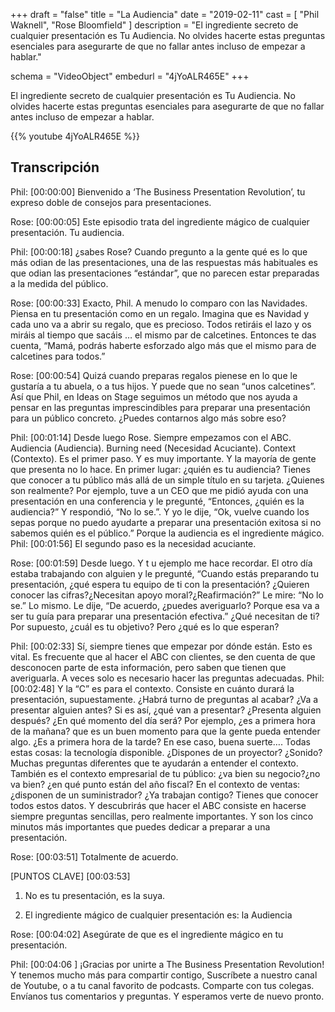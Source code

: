 +++
draft 		= "false"
title 		= "La Audiencia"
date		= "2019-02-11"
cast		= [ "Phil Waknell", "Rose Bloomfield" ]
description	= "El ingrediente secreto de cualquier presentación es Tu Audiencia. No olvides hacerte estas preguntas esenciales para asegurarte de que no fallar antes incluso de empezar a hablar."

schema			= "VideoObject"
embedurl			= "4jYoALR465E"
+++

El ingrediente secreto de cualquier presentación es Tu Audiencia. No olvides hacerte estas preguntas esenciales para asegurarte de que no fallar antes incluso de empezar a hablar.

{{% youtube 4jYoALR465E %}}

## Transcripción

Phil: [00:00:00] Bienvenido a ‘The Business Presentation Revolution’, tu expreso doble de consejos para presentaciones.
 
Rose: [00:00:05] Este episodio trata del ingrediente mágico de cualquier presentación. Tu audiencia. 
 
Phil: [00:00:18] ¿sabes Rose? Cuando pregunto a la gente qué es lo que más odian de las presentaciones, una de las respuestas más habituales es que odian las presentaciones “estándar”, que no parecen estar preparadas a la medida del público.
 
Rose: [00:00:33] Exacto, Phil. A menudo lo comparo con las Navidades. Piensa en tu presentación como en un regalo. Imagina que es Navidad y cada uno va a abrir su regalo, que es precioso. Todos retiráis el lazo y os miráis al tiempo que sacáis … el mismo par de calcetines. Entonces te das cuenta, “Mamá, podrás haberte esforzado algo más que el mismo para de calcetines para todos.” 
 
Rose: [00:00:54] Quizá cuando preparas regalos pienese en lo que le gustaría a tu abuela, o a tus hijos. Y puede que no sean “unos calcetines”. Así que Phil, en Ideas on Stage seguimos un método que nos ayuda a pensar en las preguntas imprescindibles para preparar una presentación para un público concreto. ¿Puedes contarnos algo más sobre eso?
 
Phil: [00:01:14] Desde luego Rose. Siempre empezamos con el ABC. Audiencia (Audiencia). Burning need (Necesidad Acuciante). Context (Contexto). Es el primer paso. Y es muy importante. Y la mayoría de gente que presenta no lo hace. En primer lugar: ¿quién es tu audiencia? Tienes que conocer a tu público más allá de un simple título en su tarjeta. ¿Quienes son realmente? Por ejemplo, tuve a un CEO que me pidió ayuda con una presentación en una conferencia y le pregunté, “Entonces, ¿quién es la audiencia?” Y respondió, “No lo se.”. Y yo le dije, “Ok, vuelve cuando los sepas porque no puedo ayudarte a preparar una presentación exitosa si no sabemos quién es el público.” Porque la audiencia es el ingrediente mágico. 
Phil: [00:01:56] El segundo paso es la necesidad acuciante.
 
Rose: [00:01:59] Desde luego. Y t u ejemplo me hace recordar. El otro día estaba trabajando con alguien y le pregunté, “Cuando estás preparando tu presentación, ¿qué espera tu equipo de ti con la presentación?  ¿Quieren conocer las cifras?¿Necesitan apoyo moral?¿Reafirmación?” Le mire: “No lo se.” Lo mismo. Le dije, “De acuerdo, ¿puedes averiguarlo? Porque esa va a ser tu guía para preparar una presentación efectiva.” ¿Qué necesitan de ti? Por supuesto, ¿cuál es tu objetivo? Pero ¿qué es lo que esperan?
 
Phil: [00:02:33] Sí, siempre tienes que empezar por dónde están. Esto es vital. Es frecuente que al hacer el ABC con clientes, se den cuenta de que desconocen parte de esta información, pero saben que tienen que averiguarla. A veces solo es necesario hacer las preguntas adecuadas. 
 Phil: [00:02:48] Y la “C” es para el contexto. Consiste en cuánto durará la presentación, supuestamente. ¿Habrá turno de preguntas al  acabar? ¿Va a presentar alguien antes? Si es así, ¿qué van a presentar? ¿Presenta alguien después? ¿En qué momento del día será? Por ejemplo, ¿es a primera hora de la mañana? que es un buen momento para que la gente pueda entender algo. ¿Es a primera hora de la tarde? En ese caso, buena suerte…. Todas estas cosas: la tecnología disponible. ¿Dispones de un proyector? ¿Sonido? Muchas preguntas diferentes que te ayudarán a entender el contexto. También es el contexto empresarial de tu público: ¿va bien su negocio?¿no va bien? ¿en qué punto están del año fiscal? En el contexto de ventas: ¿disponen de un suministrador? ¿Ya trabajan contigo? Tienes que conocer todos estos datos. Y descubrirás que hacer el ABC consiste en hacerse siempre preguntas sencillas, pero realmente importantes. Y son los cinco minutos más importantes que puedes dedicar a preparar a una presentación.
 
 Rose: [00:03:51]  Totalmente de acuerdo.
 
[PUNTOS CLAVE] [00:03:53]  

1.	No es tu presentación, es la suya.

2.	El ingrediente mágico de cualquier presentación es: la Audiencia

Rose: [00:04:02]  Asegúrate de que es el ingrediente mágico en tu presentación. 

Phil: [00:04:06 ] ¡Gracias por unirte a The Business Presentation Revolution! Y tenemos mucho más para compartir contigo, Suscríbete a nuestro canal de Youtube, o a tu canal favorito de podcasts. Comparte con tus colegas. Envíanos tus comentarios y preguntas. Y esperamos verte de nuevo pronto.

